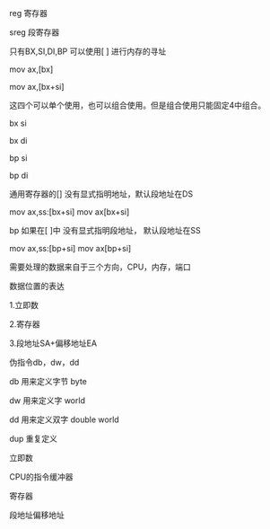 

reg			  寄存器

sreg			段寄存器



只有BX,SI,DI,BP 可以使用[ ] 进行内存的寻址

mov ax,[bx]

mov ax,[bx+si]

这四个可以单个使用，也可以组合使用。但是组合使用只能固定4中组合。

bx si

bx di

bp  si

bp  di



通用寄存器的[] 没有显式指明地址，默认段地址在DS

mov ax,ss:[bx+si]            mov ax[bx+si]

bp 如果在[ ]中 没有显式指明段地址， 默认段地址在SS

mov ax,ss:[bp+si]            mov ax[bp+si]



需要处理的数据来自于三个方向，CPU，内存，端口



数据位置的表达

1.立即数

2.寄存器

3.段地址SA+偏移地址EA











伪指令db，dw，dd

db  用来定义字节  byte

dw 用来定义字    world

dd 用来定义双字  double world



dup 重复定义



立即数

CPU的指令缓冲器



寄存器





段地址偏移地址